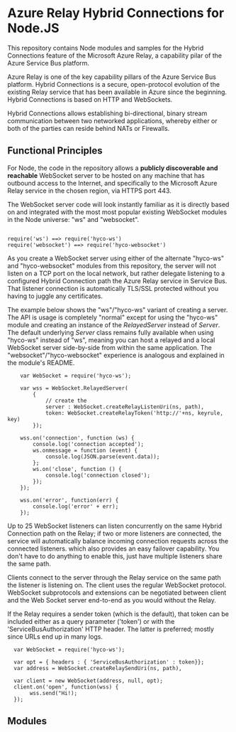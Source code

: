 # Azure Relay Hybrid Connections for Node.JS

This repository contains Node modules and samples for the Hybrid Connections feature of the 
Microsoft Azure Relay, a capability pilar of the Azure Service Bus platform.

Azure Relay is one of the key capability pillars of the Azure Service Bus platform. Hybrid 
Connections is a secure, open-protocol evolution of the existing Relay service that has been 
available in Azure since the beginning. Hybrid Connections is based on HTTP and WebSockets.

Hybrid Connections allows establishing bi-directional, binary stream communication between 
two networked applications, whereby either or both of the parties can reside behind NATs or 
Firewalls.

## Functional Principles

For Node, the code in the repository allows a **publicly discoverable and reachable** WebSocket 
server to be hosted on any machine that has outbound access to the Internet, and 
specifically to the Microsoft Azure Relay service in the chosen region, via HTTPS port 443. 
  
The WebSocket server code will look instantly familiar as it is directly based on and integrated 
with the most most popular existing WebSocket modules in the Node universe: "ws" and "websocket". 

``` JS

require('ws') ==> require('hyco-ws')
require('websocket') ==> require('hyco-websocket')

```

As you create a WebSocket server using either of the alternate "hyco-ws" and "hyco-websocket" 
modules from this repository, the server will not listen on a TCP port on the local network, 
but rather delegate listening to a configured Hybrid Connection path the Azure Relay service 
in Service Bus. That listener connection is automatically TLS/SSL protected without you having 
to juggle any certificates.

The example below shows the "ws"/"hyco-ws" variant of creating a server. The API is usage is 
completely "normal" except for using the "hyco-ws" module and creating an instance of the
*RelayedServer* instead of *Server*. The default underlying *Server* class remains fully available 
when using "hyco-ws" instead of "ws", meaning you can host a relayed and a local WebSocket 
server side-by-side from within the same application. The "websocket"/"hyco-websocket" 
experience is analogous and explained in the module's README.   

``` JS
    var WebSocket = require('hyco-ws');

    var wss = WebSocket.RelayedServer(
        {
            // create the 
            server : WebSocket.createRelayListenUri(ns, path),
            token: WebSocket.createRelayToken('http://'+ns, keyrule, key)
        });

    wss.on('connection', function (ws) {
        console.log('connection accepted');
        ws.onmessage = function (event) {
            console.log(JSON.parse(event.data));
        };
        ws.on('close', function () {
            console.log('connection closed');
        });       
    });

    wss.on('error', function(err) {
        console.log('error' + err);
    });
```

Up to 25 WebSocket listeners can listen concurrently on the same Hybrid Connection path on the 
Relay; if two or more listeners are connected, the service will automatically balance incoming 
connection requests across the connected listeners. which also provides an easy failover capability. 
You don't have to do anything to enable this, just have multiple listeners share the same path.   

Clients connect to the server through the Relay service on the same path the listener is listening 
on. The client uses the regular WebSocket protocol. WebSocket subprotocols and extensions can 
be negotiated between client and the Web Socket server end-to-end as you would without the Relay.

If the Relay requires a sender token (which is the default), that token can be included either 
as a query parameter ('token') or with the 'ServiceBusAuthorization' HTTP header. The latter is
preferred; mostly since URLs end up in many logs.  

``` JS
  var WebSocket = require('hyco-ws');

  var opt = { headers : { 'ServiceBusAuthorization' : token}};
  var address = WebSocket.createRelaySendUri(ns, path),

  var client = new WebSocket(address, null, opt);
  client.on('open', function(wss) {
       wss.send("Hi!); 
  });  

```


## Modules

